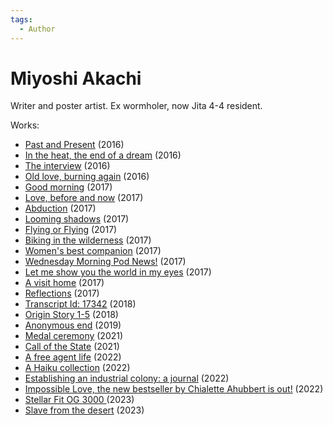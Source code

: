 ```yaml
---
tags:
  - Author
---
```


# Miyoshi Akachi
Writer and poster artist. Ex wormholer, now Jita 4-4 resident.

Works:

- [Past and Present](./authors/miyoshiakachi/pastandpresent.md) (2016)
- [In the heat, the end of a dream](./authors/miyoshiakachi/intheheattheendofadream.md) (2016)
- [The interview](./authors/miyoshiakachi/theinterview.md) (2016)
- [Old love, burning again](./authors/miyoshiakachi/oldloveburningagain.md) (2016)
- [Good morning](./authors/miyoshiakachi/goodmorning.md) (2017)
- [Love, before and now](./authors/miyoshiakachi/lovebeforeandnow.md) (2017)
- [Abduction](./authors/miyoshiakachi/abduction.md) (2017)
- [Looming shadows](./authors/miyoshiakachi/loomingshadows.md) (2017)
- [Flying or Flying](./authors/miyoshiakachi/flyingorflying.md) (2017)
- [Biking in the wilderness](./authors/miyoshiakachi/bikinginthewilderness.md) (2017)
- [Women's best companion](./authors/miyoshiakachi/womensbestcompanion.md) (2017)
- [Wednesday Morning Pod News!](./authors/miyoshiakachi/wednesdaymorningpodnews.md) (2017)
- [Let me show you the world in my eyes](./authors/miyoshiakachi/letmeshowyoutheworldinmyeyes.md) (2017)
- [A visit home](./authors/miyoshiakachi/avisithome.md) (2017)
- [Reflections](./authors/miyoshiakachi/reflections.md) (2017)
- [Transcript Id: 17342](./authors/miyoshiakachi/transcriptid17342.md) (2018)
- [Origin Story 1-5](./authors/miyoshiakachi/originstory.md) (2018)
- [Anonymous end](./authors/miyoshiakachi/anonymousend.md) (2019)
- [Medal ceremony](./authors/miyoshiakachi/medalceremony.md) (2021)
- [Call of the State](./authors/miyoshiakachi/callofthestate.md) (2021)
- [A free agent life](./authors/miyoshiakachi/afreeagentlife.md) (2022)
- [A Haiku collection](./authors/miyoshiakachi/ahaikucollection.md) (2022)
- [Establishing an industrial colony: a journal](./authors/miyoshiakachi/establishinganindustrialcolonyajournal.md) (2022)
- [Impossible Love, the new bestseller by Chialette Ahubbert is out!](./authors/miyoshiakachi/impossiblelove.md) (2022)
- [Stellar Fit OG 3000 ](./authors/miyoshiakachi/stellarfitog3000.md) (2023)
- [Slave from the desert](./authors/miyoshiakachi/slavefromthedesert.md) (2023)
